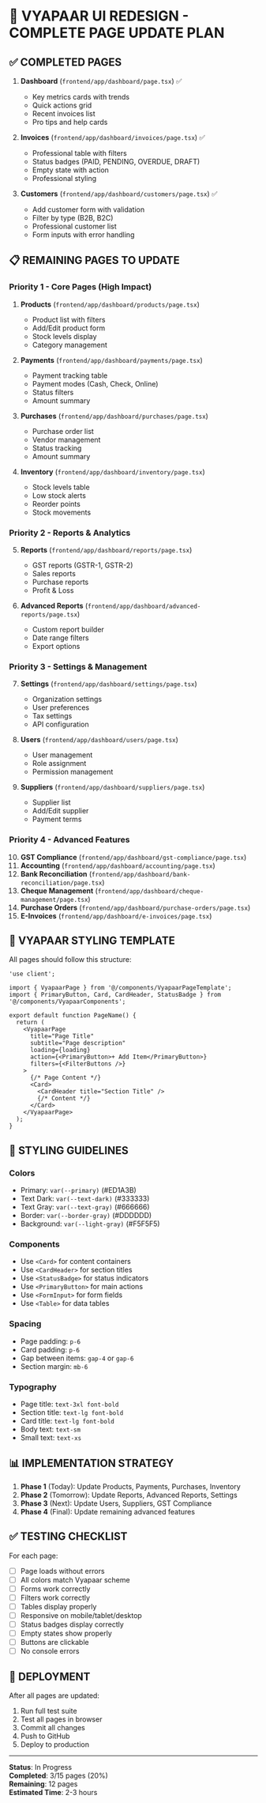 # 🎨 VYAPAAR UI REDESIGN - COMPLETE PAGE UPDATE PLAN

## ✅ COMPLETED PAGES

1. **Dashboard** (`frontend/app/dashboard/page.tsx`) ✅
   - Key metrics cards with trends
   - Quick actions grid
   - Recent invoices list
   - Pro tips and help cards

2. **Invoices** (`frontend/app/dashboard/invoices/page.tsx`) ✅
   - Professional table with filters
   - Status badges (PAID, PENDING, OVERDUE, DRAFT)
   - Empty state with action
   - Professional styling

3. **Customers** (`frontend/app/dashboard/customers/page.tsx`) ✅
   - Add customer form with validation
   - Filter by type (B2B, B2C)
   - Professional customer list
   - Form inputs with error handling

## 📋 REMAINING PAGES TO UPDATE

### Priority 1 - Core Pages (High Impact)

1. **Products** (`frontend/app/dashboard/products/page.tsx`)
   - Product list with filters
   - Add/Edit product form
   - Stock levels display
   - Category management

2. **Payments** (`frontend/app/dashboard/payments/page.tsx`)
   - Payment tracking table
   - Payment modes (Cash, Check, Online)
   - Status filters
   - Amount summary

3. **Purchases** (`frontend/app/dashboard/purchases/page.tsx`)
   - Purchase order list
   - Vendor management
   - Status tracking
   - Amount summary

4. **Inventory** (`frontend/app/dashboard/inventory/page.tsx`)
   - Stock levels table
   - Low stock alerts
   - Reorder points
   - Stock movements

### Priority 2 - Reports & Analytics

5. **Reports** (`frontend/app/dashboard/reports/page.tsx`)
   - GST reports (GSTR-1, GSTR-2)
   - Sales reports
   - Purchase reports
   - Profit & Loss

6. **Advanced Reports** (`frontend/app/dashboard/advanced-reports/page.tsx`)
   - Custom report builder
   - Date range filters
   - Export options

### Priority 3 - Settings & Management

7. **Settings** (`frontend/app/dashboard/settings/page.tsx`)
   - Organization settings
   - User preferences
   - Tax settings
   - API configuration

8. **Users** (`frontend/app/dashboard/users/page.tsx`)
   - User management
   - Role assignment
   - Permission management

9. **Suppliers** (`frontend/app/dashboard/suppliers/page.tsx`)
   - Supplier list
   - Add/Edit supplier
   - Payment terms

### Priority 4 - Advanced Features

10. **GST Compliance** (`frontend/app/dashboard/gst-compliance/page.tsx`)
11. **Accounting** (`frontend/app/dashboard/accounting/page.tsx`)
12. **Bank Reconciliation** (`frontend/app/dashboard/bank-reconciliation/page.tsx`)
13. **Cheque Management** (`frontend/app/dashboard/cheque-management/page.tsx`)
14. **Purchase Orders** (`frontend/app/dashboard/purchase-orders/page.tsx`)
15. **E-Invoices** (`frontend/app/dashboard/e-invoices/page.tsx`)

## 🎨 VYAPAAR STYLING TEMPLATE

All pages should follow this structure:

```tsx
'use client';

import { VyapaarPage } from '@/components/VyapaarPageTemplate';
import { PrimaryButton, Card, CardHeader, StatusBadge } from '@/components/VyapaarComponents';

export default function PageName() {
  return (
    <VyapaarPage
      title="Page Title"
      subtitle="Page description"
      loading={loading}
      action={<PrimaryButton>+ Add Item</PrimaryButton>}
      filters={<FilterButtons />}
    >
      {/* Page Content */}
      <Card>
        <CardHeader title="Section Title" />
        {/* Content */}
      </Card>
    </VyapaarPage>
  );
}
```

## 🎯 STYLING GUIDELINES

### Colors
- Primary: `var(--primary)` (#ED1A3B)
- Text Dark: `var(--text-dark)` (#333333)
- Text Gray: `var(--text-gray)` (#666666)
- Border: `var(--border-gray)` (#DDDDDD)
- Background: `var(--light-gray)` (#F5F5F5)

### Components
- Use `<Card>` for content containers
- Use `<CardHeader>` for section titles
- Use `<StatusBadge>` for status indicators
- Use `<PrimaryButton>` for main actions
- Use `<FormInput>` for form fields
- Use `<Table>` for data tables

### Spacing
- Page padding: `p-6`
- Card padding: `p-6`
- Gap between items: `gap-4` or `gap-6`
- Section margin: `mb-6`

### Typography
- Page title: `text-3xl font-bold`
- Section title: `text-lg font-bold`
- Card title: `text-lg font-bold`
- Body text: `text-sm`
- Small text: `text-xs`

## 📊 IMPLEMENTATION STRATEGY

1. **Phase 1** (Today): Update Products, Payments, Purchases, Inventory
2. **Phase 2** (Tomorrow): Update Reports, Advanced Reports, Settings
3. **Phase 3** (Next): Update Users, Suppliers, GST Compliance
4. **Phase 4** (Final): Update remaining advanced features

## ✅ TESTING CHECKLIST

For each page:
- [ ] Page loads without errors
- [ ] All colors match Vyapaar scheme
- [ ] Forms work correctly
- [ ] Filters work correctly
- [ ] Tables display properly
- [ ] Responsive on mobile/tablet/desktop
- [ ] Status badges display correctly
- [ ] Empty states show properly
- [ ] Buttons are clickable
- [ ] No console errors

## 🚀 DEPLOYMENT

After all pages are updated:
1. Run full test suite
2. Test all pages in browser
3. Commit all changes
4. Push to GitHub
5. Deploy to production

---

**Status**: In Progress  
**Completed**: 3/15 pages (20%)  
**Remaining**: 12 pages  
**Estimated Time**: 2-3 hours

